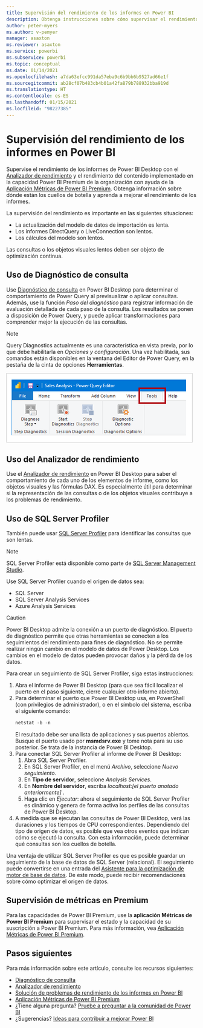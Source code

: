 ```yaml
---
title: Supervisión del rendimiento de los informes en Power BI
description: Obtenga instrucciones sobre cómo supervisar el rendimiento de los informes en Power BI.
author: peter-myers
ms.author: v-pemyer
manager: asaxton
ms.reviewer: asaxton
ms.service: powerbi
ms.subservice: powerbi
ms.topic: conceptual
ms.date: 01/14/2021
ms.openlocfilehash: a7da63efcc991da57eba9c6b9bb6b9527ad66e1f
ms.sourcegitcommit: ab28cf07b483cb4b01a42fa879b788932bba919d
ms.translationtype: HT
ms.contentlocale: es-ES
ms.lasthandoff: 01/15/2021
ms.locfileid: "98227385"
---
```

# <a name="monitor-report-performance-in-power-bi"></a>Supervisión del rendimiento de los informes en Power BI

Supervise el rendimiento de los informes de Power BI Desktop con el [Analizador de rendimiento](../create-reports/desktop-performance-analyzer.md) y el rendimiento del contenido implementado en la capacidad Power BI Premium de la organización con ayuda de la [Aplicación Métricas de Power BI Premium](../admin/service-premium-metrics-app.md). Obtenga información sobre dónde están los cuellos de botella y aprenda a mejorar el rendimiento de los informes.

La supervisión del rendimiento es importante en las siguientes situaciones:

- La actualización del modelo de datos de importación es lenta.
- Los informes DirectQuery o LiveConnection son lentos.
- Los cálculos del modelo son lentos.

Las consultas o los objetos visuales lentos deben ser objeto de optimización continua.

## <a name="use-query-diagnostics"></a>Uso de Diagnóstico de consulta

Use [Diagnóstico de consulta](/power-query/QueryDiagnostics) en Power BI Desktop para determinar el comportamiento de Power Query al previsualizar o aplicar consultas. Además, use la función _Paso del diagnóstico_ para registrar información de evaluación detallada de cada paso de la consulta. Los resultados se ponen a disposición de Power Query, y puede aplicar transformaciones para comprender mejor la ejecución de las consultas.

> [!NOTE]
> Query Diagnostics actualmente es una característica en vista previa, por lo que debe habilitarla en _Opciones y configuración_. Una vez habilitada, sus comandos están disponibles en la ventana del Editor de Power Query, en la pestaña de la cinta de opciones **Herramientas**.

![Captura de pantalla de la cinta Herramientas del Editor de Power Query en la que se muestran los comandos Paso del diagnóstico, Iniciar diagnósticos y Detener diagnósticos.](media/monitor-report-performance/power-query-diagnotics.png)

## <a name="use-performance-analyzer"></a>Uso del Analizador de rendimiento

Use el [Analizador de rendimiento](../create-reports/desktop-performance-analyzer.md) en Power BI Desktop para saber el comportamiento de cada uno de los elementos de informe, como los objetos visuales y las fórmulas DAX. Es especialmente útil para determinar si la representación de las consultas o de los objetos visuales contribuye a los problemas de rendimiento.

## <a name="use-sql-server-profiler"></a>Uso de SQL Server Profiler

También puede usar [SQL Server Profiler](/sql/tools/sql-server-profiler/sql-server-profiler) para identificar las consultas que son lentas.

> [!NOTE]
> SQL Server Profiler está disponible como parte de [SQL Server Management Studio](/sql/ssms/download-sql-server-management-studio-ssms).

Use SQL Server Profiler cuando el origen de datos sea:

- SQL Server
- SQL Server Analysis Services
- Azure Analysis Services

> [!CAUTION]
> Power BI Desktop admite la conexión a un puerto de diagnóstico. El puerto de diagnóstico permite que otras herramientas se conecten a los seguimientos del rendimiento para fines de diagnóstico. No se permite realizar ningún cambio en el modelo de datos de Power Desktop. Los cambios en el modelo de datos pueden provocar daños y la pérdida de los datos.

Para crear un seguimiento de SQL Server Profiler, siga estas instrucciones:

1. Abra el informe de Power BI Desktop (para que sea fácil localizar el puerto en el paso siguiente, cierre cualquier otro informe abierto).
1. Para determinar el puerto que Power BI Desktop usa, en PowerShell (con privilegios de administrador), o en el símbolo del sistema, escriba el siguiente comando:
    ```powershell
    netstat -b -n
    ```
    El resultado debe ser una lista de aplicaciones y sus puertos abiertos. Busque el puerto usado por **msmdsrv.exe** y tome nota para su uso posterior. Se trata de la instancia de Power BI Desktop.
1. Para conectar SQL Server Profiler al informe de Power BI Desktop:
    1. Abra SQL Server Profiler.
    1. En SQL Server Profiler, en el menú _Archivo_, seleccione _Nuevo seguimiento_.
    1. En **Tipo de servidor**, seleccione _Analysis Services_.
    1. En **Nombre del servidor**, escriba _localhost:[el puerto anotado anteriormente]_ .
    1. Haga clic en _Ejecutar_: ahora el seguimiento de SQL Server Profiler es dinámico y genera de forma activa los perfiles de las consultas de Power BI Desktop.
1. A medida que se ejecutan las consultas de Power BI Desktop, verá las duraciones y los tiempos de CPU correspondientes. Dependiendo del tipo de origen de datos, es posible que vea otros eventos que indican cómo se ejecutó la consulta. Con esta información, puede determinar qué consultas son los cuellos de botella.

Una ventaja de utilizar SQL Server Profiler es que es posible guardar un seguimiento de la base de datos de SQL Server (relacional). El seguimiento puede convertirse en una entrada del [Asistente para la optimización de motor de base de datos](/sql/relational-databases/performance/start-and-use-the-database-engine-tuning-advisor). De este modo, puede recibir recomendaciones sobre cómo optimizar el origen de datos.

## <a name="monitor-premium-metrics"></a>Supervisión de métricas en Premium

Para las capacidades de Power BI Premium, use la **aplicación Métricas de Power BI Premium** para supervisar el estado y la capacidad de su suscripción a Power BI Premium. Para más información, vea [Aplicación Métricas de Power BI Premium](../admin/service-premium-metrics-app.md).

## <a name="next-steps"></a>Pasos siguientes

Para más información sobre este artículo, consulte los recursos siguientes:

- [Diagnóstico de consulta](/power-query/QueryDiagnostics)
- [Analizador de rendimiento](../create-reports/desktop-performance-analyzer.md)
- [Solución de problemas de rendimiento de los informes en Power BI](report-performance-troubleshoot.md)
- [Aplicación Métricas de Power BI Premium](../admin/service-premium-metrics-app.md)
- ¿Tiene alguna pregunta? [Pruebe a preguntar a la comunidad de Power BI](https://community.powerbi.com/)
- ¿Sugerencias? [Ideas para contribuir a mejorar Power BI](https://ideas.powerbi.com/)
